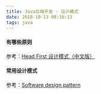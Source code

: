 ```yaml
---
title: Java后端开发 - 设计模式
date: 2018-10-13 08:16:13
tags: java
---
```




#### 有哪些原则

参考：[Head First 设计模式（中文版）](https://book.douban.com/subject/2243615/)

#### 常用设计模式

参考：[Software design pattern](https://en.wikipedia.org/wiki/Software_design_pattern)